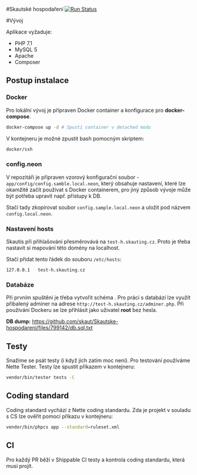 #Skautské hospodaření
[![Run Status](https://api.shippable.com/projects/57566fec2a8192902e22bd24/badge?branch=master)](https://app.shippable.com/projects/57566fec2a8192902e22bd24)

#Vývoj

Aplikace vyžaduje:
- PHP 7.1
- MySQL 5
- Apache
- Composer

## Postup instalace

### Docker
Pro lokální vývoj je připraven Docker container a konfigurace pro **docker-compose**.

```bash
docker-compose up -d # Spustí container v detached modu
```

V kontejneru je možné zpustit bash pomocným skriptem:
```bash
docker/ssh
```


### config.neon
V repozitáři je připraven vzorový konfigurační soubor - `app/config/config.samble.local.neon`,
který obsahuje nastavení, které lze okamžitě začít používat s Docker containerem,
pro jiný způsob vývoje může být potřeba upravit např. přístupy k DB.

Stačí tady zkopírovat soubor `config.sample.local.neon` a uložit pod názvem `config.local.neon`.

### Nastavení hosts
Skautis při přihlašování přesměrovává na `test-h.skauting.cz`.
Proto je třeba nastavit si mapování této domény na localhost.

Stačí přidat tento řádek do souboru `/etc/hosts`:
```
127.0.0.1   test-h.skauting.cz
```

### Databáze
Při prvním spuštění je třeba vytvořit schéma . Pro práci s databází lze využít přibalený adminer
na adrese `http://test-h.skauting.cz/adminer.php`. Při používání Dockeru se lze přihlásit
jako uživatel **root** bez hesla.

**DB dump:** https://github.com/skaut/Skautske-hospodareni/files/799142/db.sql.txt

## Testy
Snažíme se psát testy (i když jich zatím moc není).
Pro testování používáme Nette Tester.
Testy lze spustit příkazem v kontejneru:
```bash
vendor/bin/tester tests -C
```

## Coding standard
Coding standard vychází z Nette coding standardu.
Zda je projekt v souladu s CS lze ověřit pomocí příkazu v kontejneru:
```bash
vendor/bin/phpcs app --standard=ruleset.xml
```

## CI
Pro každý PR běží v Shippable CI testy a kontrola coding standardu, která musí projít.
